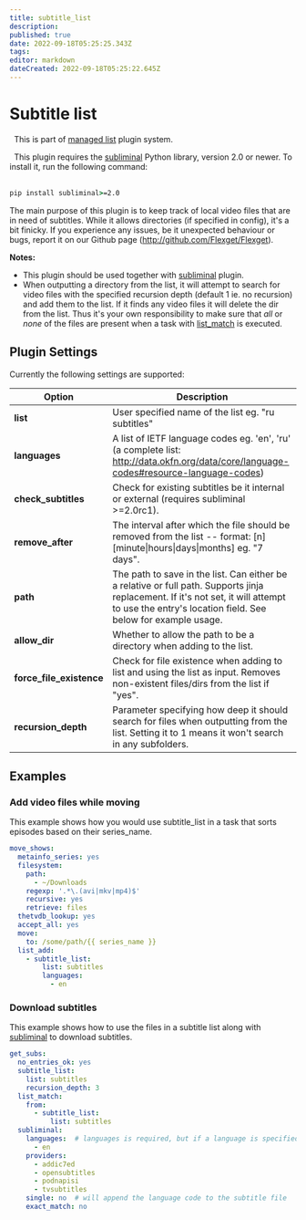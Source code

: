 ```yaml
---
title: subtitle_list
description: 
published: true
date: 2022-09-18T05:25:25.343Z
tags: 
editor: markdown
dateCreated: 2022-09-18T05:25:22.645Z
---
```


# Subtitle list
<div class="alert alert-success" role="info">
  
  <span class="glyphicon glyphicon glyphicon-cog"></span>
  &nbsp; This is part of [managed list](/Plugins/List) plugin system.
</div>

<div class="alert alert-info" role="alert">
  <span class="glyphicon glyphicon glyphicon-download-alt"></span>
  &nbsp;
This plugin requires the <a href="http://subliminal.readthedocs.io/">subliminal</a> Python library, version 2.0 or newer. To install it, run the following command:
<br/><br/>

```cmd
pip install subliminal>=2.0
```
</div>

The main purpose of this plugin is to keep track of local video files that are in need of subtitles. While it allows directories (if specified in config), it's a bit finicky. If you experience any issues, be it unexpected behaviour or bugs, report it on our Github page (http://github.com/Flexget/Flexget).
  

**Notes:** 

 * This plugin should be used together with [subliminal](/Plugins/subliminal) plugin.
 * When outputting a directory from the list, it will attempt to search for video files with the specified recursion depth (default 1 ie. no recursion) and add them to the list. If it finds any video files it will delete the dir from the list. Thus it's your own responsibility to make sure that *all* or *none* of the files are present when a task with [list_match](/Plugins/List/list_match) is executed.

## Plugin Settings
Currently the following settings are supported:

|  Option  |  Description  |
| --- | --- |
| **list** | User specified name of the list eg. "ru subtitles" |
| **languages** | A list of IETF language codes eg. 'en', 'ru' (a complete list: http://data.okfn.org/data/core/language-codes#resource-language-codes) |
| **check_subtitles** | Check for existing subtitles be it internal or external (requires subliminal >=2.0rc1). |
| **remove_after** | The interval after which the file should be removed from the list -- format: [n][minute&#124;hours&#124;days&#124;months] eg. "7 days". |
| **path** | The path to save in the list. Can either be a relative or full path. Supports jinja replacement. If it's not set, it will attempt to use the entry's location field. See below for example usage. |
| **allow_dir** | Whether to allow the path to be a directory when adding to the list. |
| **force_file_existence** | Check for file existence when adding to list and using the list as input. Removes non-existent files/dirs from the list if "yes". |
| **recursion_depth** | Parameter specifying how deep it should search for files when outputting from the list. Setting it to 1 means it won't search in any subfolders. |

## Examples

### Add video files while moving
This example shows how you would use subtitle_list in a task that sorts episodes based on their series_name.

```yaml
move_shows:
  metainfo_series: yes 
  filesystem:
    path:
      - ~/Downloads
    regexp: '.*\.(avi|mkv|mp4)$'
    recursive: yes
    retrieve: files
  thetvdb_lookup: yes
  accept_all: yes
  move:
    to: /some/path/{{ series_name }}
  list_add:
    - subtitle_list:
        list: subtitles
        languages:
          - en
```

### Download subtitles
This example shows how to use the files in a subtitle list along with [subliminal](/Plugins/subliminal) to download subtitles.

```yaml
get_subs:
  no_entries_ok: yes
  subtitle_list:
    list: subtitles
    recursion_depth: 3
  list_match:
    from:
      - subtitle_list:
          list: subtitles
  subliminal:
    languages:  # languages is required, but if a language is specified in subtitle_list, it takes priority
      - en
    providers: 
      - addic7ed
      - opensubtitles
      - podnapisi
      - tvsubtitles
    single: no  # will append the language code to the subtitle file
    exact_match: no
```